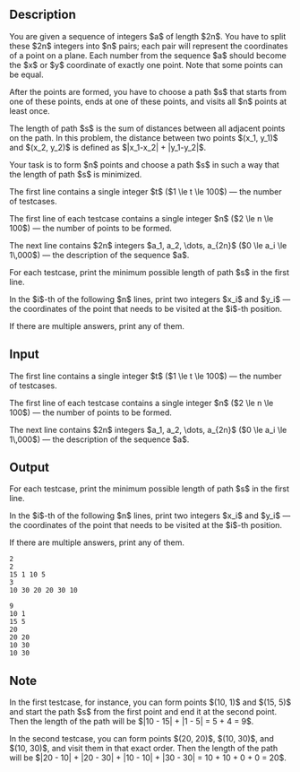 ## Description

<div><p>You are given a sequence of integers $a$ of length $2n$. You have to split these $2n$ integers into $n$ pairs; each pair will represent the coordinates of a point on a plane. Each number from the sequence $a$ should become the $x$ or $y$ coordinate of exactly one point. Note that some points can be equal.</p><p>After the points are formed, you have to choose a path $s$ that starts from one of these points, ends at one of these points, and visits all $n$ points at least once.</p><p>The length of path $s$ is the sum of distances between all adjacent points on the path. In this problem, the distance between two points $(x_1, y_1)$ and $(x_2, y_2)$ is defined as $|x_1-x_2| + |y_1-y_2|$.</p><p>Your task is to form $n$ points and choose a path $s$ in such a way that the length of path $s$ is minimized.</p></div><div class="input-specification"><p>The first line contains a single integer $t$ ($1 \le t \le 100$)&nbsp;— the number of testcases.</p><p>The first line of each testcase contains a single integer $n$ ($2 \le n \le 100$)&nbsp;— the number of points to be formed.</p><p>The next line contains $2n$ integers $a_1, a_2, \dots, a_{2n}$ ($0 \le a_i \le 1\,000$)&nbsp;— the description of the sequence $a$.</p></div><div class="output-specification"><p>For each testcase, print the minimum possible length of path $s$ in the first line.</p><p>In the $i$-th of the following $n$ lines, print two integers $x_i$ and $y_i$ — the coordinates of the point that needs to be visited at the $i$-th position.</p><p>If there are multiple answers, print any of them.</p></div>

## Input

<p>The first line contains a single integer $t$ ($1 \le t \le 100$)&nbsp;— the number of testcases.</p><p>The first line of each testcase contains a single integer $n$ ($2 \le n \le 100$)&nbsp;— the number of points to be formed.</p><p>The next line contains $2n$ integers $a_1, a_2, \dots, a_{2n}$ ($0 \le a_i \le 1\,000$)&nbsp;— the description of the sequence $a$.</p>

## Output

<p>For each testcase, print the minimum possible length of path $s$ in the first line.</p><p>In the $i$-th of the following $n$ lines, print two integers $x_i$ and $y_i$ — the coordinates of the point that needs to be visited at the $i$-th position.</p><p>If there are multiple answers, print any of them.</p>





```input1|2,3
2
2
15 1 10 5
3
10 30 20 20 30 10
```




```output1
9
10 1
15 5
20
20 20
10 30
10 30
```



## Note

<p>In the first testcase, for instance, you can form points $(10, 1)$ and $(15, 5)$ and start the path $s$ from the first point and end it at the second point. Then the length of the path will be $|10 - 15| + |1 - 5| = 5 + 4 = 9$.</p><p>In the second testcase, you can form points $(20, 20)$, $(10, 30)$, and $(10, 30)$, and visit them in that exact order. Then the length of the path will be $|20 - 10| + |20 - 30| + |10 - 10| + |30 - 30| = 10 + 10 + 0 + 0 = 20$.</p>
